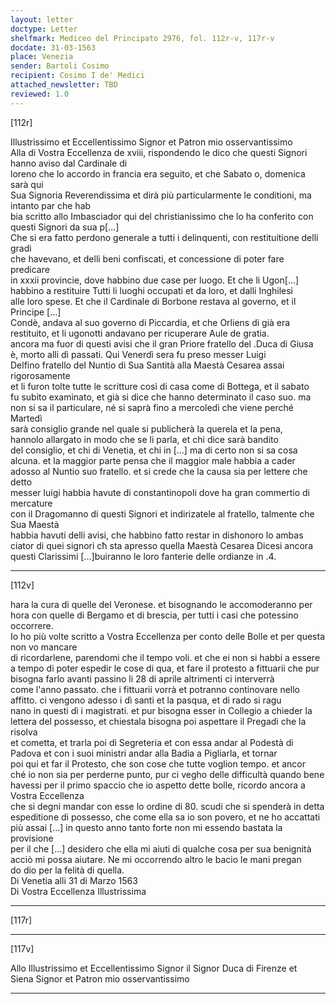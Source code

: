 ```yaml
---
layout: letter
doctype: Letter
shelfmark: Mediceo del Principato 2976, fol. 112r-v, 117r-v
docdate: 31-03-1563
place: Venezia
sender: Bartoli Cosimo
recipient: Cosimo I de' Medici
attached_newsletter: TBD
reviewed: 1.0
---
```


[112r]  
  
  
Illustrissimo et Eccellentissimo Signor et Patron mio osservantissimo  
Alla di Vostra Eccellenza de xviii, rispondendo le dico che questi Signori hanno aviso dal Cardinale di  
loreno che lo accordo in francia era seguito, et che Sabato o, domenica sarà qui  
Sua Signoria Reverendissima et dirà più particularmente le conditioni, ma intanto par che hab  
bia scritto allo Imbasciador qui del christianissimo che lo ha conferito con questi Signori da sua p[...]  
Che si era fatto perdono generale a tutti i delinquenti, con restituitione delli gradi  
che havevano, et delli beni confiscati, et concessione di poter fare predicare  
in xxxii provincie, dove habbino due case per luogo. Et che li Ugon[...]  
habbino a restituire Tutti li luoghi occupati et da loro, et dalli Inghilesi  
alle loro spese. Et che il Cardinale di Borbone restava al governo, et il Principe [...]  
Condè, andava al suo governo di Piccardia, et che Orliens di già era  
restituito, et li ugonotti andavano per ricuperare Aule de gratia.  
ancora ma fuor di questi avisi che il gran Priore fratello del .Duca di Giusa  
è, morto alli dì passati. Qui Venerdì sera fu preso messer Luigi  
Delfino fratello del Nuntio di Sua Santità alla Maestà Cesarea assai rigorosamente  
et li furon tolte tutte le scritture così di casa come di Bottega, et il sabato  
fu subito examinato, et già si dice che hanno determinato il caso suo. ma  
non si sa il particulare, né si saprà fino a mercoledì che viene perché Martedì  
sarà consiglio grande nel quale si publicherà la querela et la pena,  
hannolo allargato in modo che se li parla, et chi dice sarà bandito  
del consiglio, et chi di Venetia, et chi in [...] ma di certo non si sa cosa  
alcuna. et la maggior parte pensa che il maggior male habbia a cader  
adosso al Nuntio suo fratello. et si crede che la causa sia per lettere che detto  
messer luigi habbia havute di constantinopoli dove ha gran commertio di mercature  
con il Dragomanno di questi Signori et indirizatele al fratello, talmente che Sua Maestà  
habbia havuti delli avisi, che habbino fatto restar in dishonoro lo ambas  
ciator di quei signori cħ sta apresso quella Maestà Cesarea Dicesi ancora  
questi Clarissimi [...]buiranno le loro fanterie delle ordianze in .4.  
  
  
---  

[112v]  
  
  
hara la cura di quelle del Veronese. et bisognando le accomoderanno per  
hora con quelle di Bergamo et di brescia, per tutti i casi che potessino  
occorrere.  
Io ho più volte scritto a Vostra Eccellenza per conto delle Bolle et per questa non vo mancare  
di ricordarlene, parendomi che il tempo voli. et che ei non si habbi a essere  
a tempo di poter espedir le cose di qua, et fare il protesto a fittuarii che pur  
bisogna farlo avanti passino li 28 di aprile altrimenti ci interverrà  
come l'anno passato. che i fittuarii vorrà et potranno continovare nello  
affitto. ci vengono adesso i dì santi et la pasqua, et di rado si ragu  
nano in questi dì i magistrati. et pur bisogna esser in Collegio a chieder la  
lettera del possesso, et chiestala bisogna poi aspettare il Pregadi che la risolva  
et cometta, et trarla poi di Segreteria et con essa andar al Podestà di  
Padova et con i suoi ministri andar alla Badia a Pigliarla, et tornar  
poi qui et far il Protesto, che son cose che tutte voglion tempo. et ancor  
ché io non sia per perderne punto, pur ci vegho delle difficultà quando bene  
havessi per il primo spaccio che io aspetto dette bolle, ricordo ancora a Vostra Eccellenza  
che si degni mandar con esse lo ordine di 80. scudi che si spenderà in detta  
espeditione di possesso, che come ella sa io son povero, et ne ho accattati  
più assai [...] in questo anno tanto forte non mi essendo bastata la provisione  
per il che [...] desidero che ella mi aiuti di qualche cosa per sua benignità  
acciò mi possa aiutare. Ne mi occorrendo altro le bacio le mani pregan  
do dio per la felità di quella.  
Di Venetia alli 31 di Marzo 1563  
Di Vostra Eccellenza Illustrissima  
  
  
  
---  

[117r]  
  
  
  
---  

[117v]  
  
  
Allo Illustrissimo et Eccellentissimo Signor il Signor Duca di Firenze et  
Siena Signor et Patron mio osservantissimo  
  
---  

